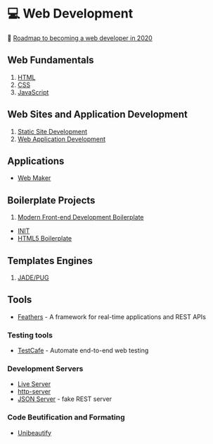 # :computer: Web Development

:link: [Roadmap to becoming a web developer in 2020](https://github.com/kamranahmedse/developer-roadmap)

## Web Fundamentals

1. [HTML](html.notes.md)
2. [CSS](css-notes.md)
3. [JavaScript](javascript-development.md)

## Web Sites and Application Development

1. [Static Site Development](static-site-web-development.md)
2. [Web Application Development](javascript-development.md)

## Applications

- [Web Maker](https://webmaker.app/app/)

## Boilerplate Projects

1. [Modern Front-end Development Boilerplate](https://github.com/yashiel/Modern-Web-Boilerplate)

- [INIT](http://use-init.com/)
- [HTML5 Boilerplate](https://html5boilerplate.com/)

## Templates Engines

1. [JADE/PUG](pug-template-engine.md)

## Tools

- [Feathers](https://feathersjs.com/) - A framework for real-time applications and REST APIs

### Testing tools

- [TestCafe](https://devexpress.github.io/testcafe/) - Automate end-to-end web testing

### Development Servers

- [Live Server](https://www.npmjs.com/package/live-server)
- [http-server](https://www.npmjs.com/package/http-server)
- [JSON Server](https://github.com/typicode/json-server) - fake REST server

### Code Beutification and Formating

- [Unibeautify](unibeautify.md)

